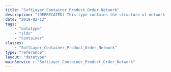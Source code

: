 ```yaml
---
title: "SoftLayer_Container_Product_Order_Network"
description: "(DEPRECATED) This type contains the structure of network-related objects that may be specified when ordering services. "
date: "2018-02-12"
tags:
    - "datatype"
    - "sldn"
    - "Container"
classes:
    - "SoftLayer_Container_Product_Order_Network"
type: "reference"
layout: "datatype"
mainService : "SoftLayer_Container_Product_Order_Network"
---
```

